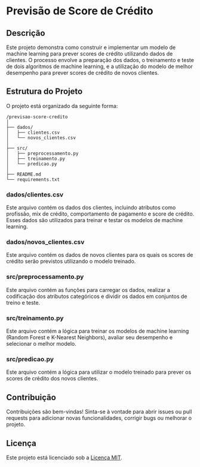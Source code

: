 # Previsão de Score de Crédito

## Descrição

Este projeto demonstra como construir e implementar um modelo de machine learning para prever scores de crédito utilizando dados de clientes. O processo envolve a preparação dos dados, o treinamento e teste de dois algoritmos de machine learning, e a utilização do modelo de melhor desempenho para prever scores de crédito de novos clientes.

## Estrutura do Projeto

O projeto está organizado da seguinte forma:

```
/previsao-score-credito
│
├── dados/
│   ├── clientes.csv
│   └── novos_clientes.csv
│
├── src/
│   ├── preprocessamento.py
│   ├── treinamento.py
│   └── predicao.py
│
├── README.md
└── requirements.txt
```

### dados/clientes.csv

Este arquivo contém os dados dos clientes, incluindo atributos como profissão, mix de crédito, comportamento de pagamento e score de crédito. Esses dados são utilizados para treinar e testar os modelos de machine learning.

### dados/novos_clientes.csv

Este arquivo contém os dados de novos clientes para os quais os scores de crédito serão previstos utilizando o modelo treinado.

### src/preprocessamento.py

Este arquivo contém as funções para carregar os dados, realizar a codificação dos atributos categóricos e dividir os dados em conjuntos de treino e teste.

### src/treinamento.py

Este arquivo contém a lógica para treinar os modelos de machine learning (Random Forest e K-Nearest Neighbors), avaliar seu desempenho e selecionar o melhor modelo.

### src/predicao.py

Este arquivo contém a lógica para utilizar o modelo treinado para prever os scores de crédito dos novos clientes.

## Contribuição

Contribuições são bem-vindas! Sinta-se à vontade para abrir issues ou pull requests para adicionar novas funcionalidades, corrigir bugs ou melhorar o projeto.

## Licença

Este projeto está licenciado sob a [Licença MIT](LICENSE).